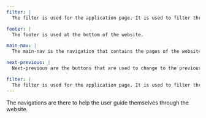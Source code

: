 ```yaml
---
filter: |
  The filter is used for the application page. It is used to filter through the different dog breeds.

footer: |
  The footer is used at the bottom of the website.

main-nav: |
  The main-nav is the navigation that contains the pages of the website. It is seen at the top of the website.

next-previous: |
  Next-previous are the buttons that are used to change to the previous and next pages on the adoption page.

filter: |
  The filter is used for the application page. It is used to filter through the different dog breeds.
---
```

The navigations are there to help the user guide themselves through the website.

